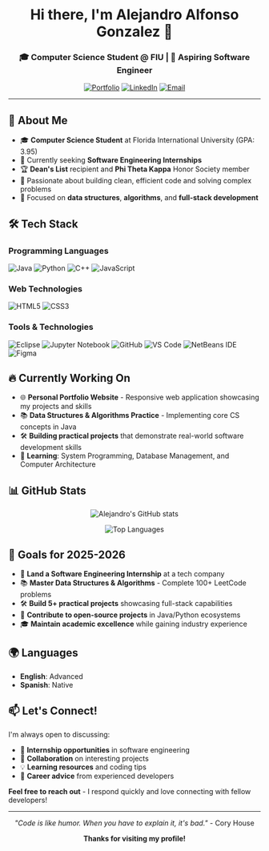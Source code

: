 <div align="center">

# Hi there, I'm Alejandro Alfonso Gonzalez 👋

### 🎓 Computer Science Student @ FIU | 🚀 Aspiring Software Engineer

[![Portfolio](https://img.shields.io/badge/Portfolio-aalfonsog00.github.io-blue?style=flat-square&logo=google-chrome)](https://aalfonsog00.github.io)
[![LinkedIn](https://img.shields.io/badge/LinkedIn-alejandro--alfonso--gonzalez-0077B5?style=flat-square&logo=linkedin)](https://linkedin.com/in/alejandro-alfonso-gonzalez)
[![Email](https://img.shields.io/badge/Email-alejandroalfonso4427%40gmail.com-D14836?style=flat-square&logo=gmail)](mailto:alejandroalfonso4427@gmail.com)

</div>

---

## 🚀 About Me

- 🎓 **Computer Science Student** at Florida International University (GPA: 3.95)
- 💼 Currently seeking **Software Engineering Internships**
- 🏆 **Dean's List** recipient and **Phi Theta Kappa** Honor Society member
- 🌱 Passionate about building clean, efficient code and solving complex problems
- 🎯 Focused on **data structures**, **algorithms**, and **full-stack development**

## 🛠️ Tech Stack

### Programming Languages
![Java](https://img.shields.io/badge/Java-ED8B00?style=for-the-badge&logo=openjdk&logoColor=white)
![Python](https://img.shields.io/badge/Python-3776AB?style=for-the-badge&logo=python&logoColor=white)
![C++](https://img.shields.io/badge/C%2B%2B-00599C?style=for-the-badge&logo=c%2B%2B&logoColor=white)
![JavaScript](https://img.shields.io/badge/JavaScript-F7DF1E?style=for-the-badge&logo=javascript&logoColor=black)

### Web Technologies
![HTML5](https://img.shields.io/badge/HTML5-E34F26?style=for-the-badge&logo=html5&logoColor=white)
![CSS3](https://img.shields.io/badge/CSS3-1572B6?style=for-the-badge&logo=css3&logoColor=white)

### Tools & Technologies
![Eclipse](https://img.shields.io/badge/Eclipse-FE7A16.svg?style=for-the-badge&logo=Eclipse&logoColor=white)
![Jupyter Notebook](https://img.shields.io/badge/jupyter-%23FA0F00.svg?style=for-the-badge&logo=jupyter&logoColor=white)
![GitHub](https://img.shields.io/badge/GitHub-100000?style=for-the-badge&logo=github&logoColor=white)
![VS Code](https://img.shields.io/badge/VS%20Code-0078d4?style=for-the-badge&logo=visual-studio-code&logoColor=white)
![NetBeans IDE](https://img.shields.io/badge/NetBeansIDE-1B6AC6.svg?style=for-the-badge&logo=apache-netbeans-ide&logoColor=white)
![Figma](https://img.shields.io/badge/Figma-F24E1E?style=for-the-badge&logo=figma&logoColor=white)

## 🔥 Currently Working On

- 🌐 **Personal Portfolio Website** - Responsive web application showcasing my projects and skills
- 📚 **Data Structures & Algorithms Practice** - Implementing core CS concepts in Java
- 🛠️ **Building practical projects** that demonstrate real-world software development skills
- 📖 **Learning**: System Programming, Database Management, and Computer Architecture

## 📊 GitHub Stats

<div align="center">

![Alejandro's GitHub stats](https://github-readme-stats.vercel.app/api?username=aalfonsog00&show_icons=true&theme=react&hide_border=true&count_private=true)

![Top Languages](https://github-readme-stats.vercel.app/api/top-langs/?username=aalfonsog00&layout=compact&theme=react&hide_border=true)

</div>

## 🎯 Goals for 2025-2026

- 🚀 **Land a Software Engineering Internship** at a tech company
- 📚 **Master Data Structures & Algorithms** - Complete 100+ LeetCode problems
- 🛠️ **Build 5+ practical projects** showcasing full-stack capabilities
- 🤝 **Contribute to open-source projects** in Java/Python ecosystems
- 🎓 **Maintain academic excellence** while gaining industry experience

## 🌍 Languages

- **English**: Advanced
- **Spanish**: Native

## 📫 Let's Connect!

I'm always open to discussing:
- 💼 **Internship opportunities** in software engineering
- 🤝 **Collaboration** on interesting projects
- 💡 **Learning resources** and coding tips
- 🎯 **Career advice** from experienced developers

**Feel free to reach out** - I respond quickly and love connecting with fellow developers!

---

<div align="center">

*"Code is like humor. When you have to explain it, it's bad."* - Cory House

**Thanks for visiting my profile!**
